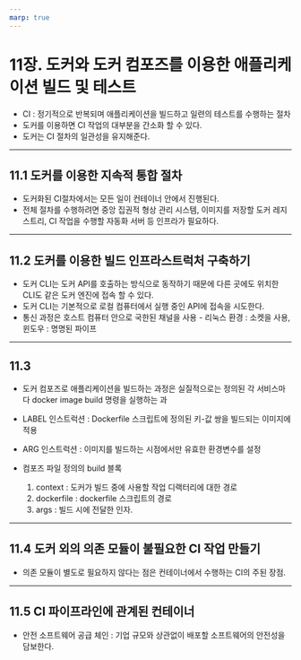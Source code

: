 ```yaml
---
marp: true
---
```

# 11장. 도커와 도커 컴포즈를 이용한 애플리케이션 빌드 및 테스트

* CI : 정기적으로 반복되며 애플리케이션을 빌드하고 일련의 테스트를 수행하는 절차
* 도커를 이용하면 CI 작업의 대부분을 간소화 할 수 있다.
* 도커는 CI 절차의 일관성을 유지해준다.


---
## 11.1 도커를 이용한 지속적 통합 절차

* 도커화된 CI절차에서는 모든 일이 컨테이너 안에서 진행된다.
* 전체 절차를 수행하려면 중앙 집권적 형상 관리 시스템, 이미지를 저장할 도커 레지스트리, CI 작업을 수행할 자동화 서버 등
  인프라가 필요하다.

---

## 11.2 도커를 이용한 빌드 인프라스트럭처 구축하기
* 도커 CLI는 도커 API를 호출하는 방식으로 동작하기 때문에 다른 곳에도 위치한 CLI도 같은 도커 엔진에 접속 할 수 있다.
* 도커 CLI는 기본적으로 로컬 컴퓨터에서 실행 중인 API에 접속을 시도한다.
* 통신 과정은 호스트 컴퓨터 안으로 국한된 채널을 사용 - 리눅스 환경 : 소켓을 사용, 윈도우 : 명명된 파이프

---
## 11.3
* 도커 컴포즈로 애플리케이션을 빌드하는 과정은 실질적으로는 정의된 각 서비스마다 docker image build 명령을 실행하는 과


* LABEL 인스트럭션 : Dockerfile 스크립트에 정의된 키-값 쌍을 빌드되는 이미지에 적용
* ARG 인스트럭션 : 이미지를 빌드하는 시점에서만 유효한 환경변수를 설정
* 컴포즈 파일 정의의 build 블록
    1) context : 도커가 빌드 중에 사용할 작업 디랙터리에 대한 경로
    2) dockerfile : dockerfile 스크립트의 경로
    3) args : 빌드 시에 전달한 인자.

---
## 11.4 도커 외의 의존 모듈이 불필요한 CI 작업 만들기
* 의존 모듈이 별도로 필요하지 않다는 점은 컨테이너에서 수행하는 CI의 주된 장점.

---
## 11.5 CI 파이프라인에 관계된 컨테이너
* 안전 소프트웨어 공급 체인 : 기업 규모와 상관없이 배포할 소프트웨어의 안전성을 담보한다.
